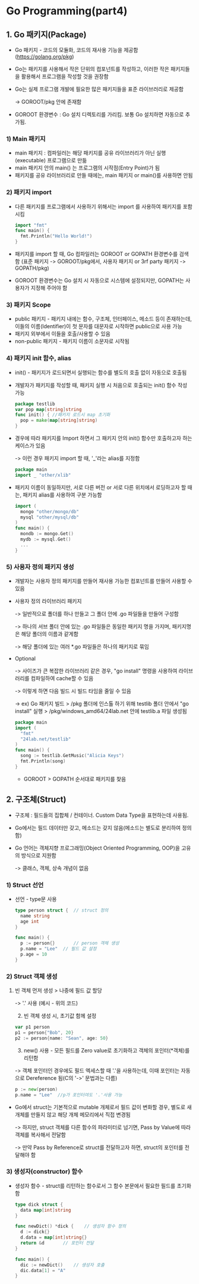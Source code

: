 # Go Programming(part4)

## 1. Go 패키지(Package)

* Go 패키지 - 코드의 모듈화, 코드의 재사용 기능을 제공함 (https://golang.org/pkg)

* Go는 패키지를 사용해서 작은 단위의 컴포넌트를 작성하고, 이러한 작은 패키지들을 활용해서 프로그램을 작성할 것을 권장함

* Go는 실제 프로그램 개발에 필요한 많은 패키지들을 표준 라이브러리로 제공함

  -> GOROOT/pkg 안에 존재함

* GOROOT 환경변수 : Go 설치 디렉토리를 가리킴. 보통 Go 설치하면 자동으로 추가됨.

### 1) Main 패키지

* main 패키지 : 컴파일러는 해당 패키지를 공유 라이브러리가 아닌 실행(executable) 프로그램으로 만듦
* main 패키지 안의 main() 는 프로그램의 시작점(Entry Point)가 됨
* 패키지를 공유 라이브러리로 만들 때에는, main 패키지 or main()를 사용하면 안됨

### 2) 패키지 import

* 다른 패키지를 프로그램에서 사용하기 위해서는 import 를 사용하여 패키지를 포함시킴

  ```go
  import "fmt"
  func main() {
  	fmt.Println("Hello World!")
  }
  ```

* 패키지를 import 할 때, Go 컴파일러는 GOROOT or GOPATH 환경변수를 검색함 (표준 패키지 -> GOROOT/pkg에서, 사용자 패키지 or 3rf party 패키지 -> GOPATH/pkg)

* GOROOT 환경변수는 Go 설치 시 자동으로 시스템에 설정되지만, GOPATH는 사용자가 지정해 주어야 함

### 3) 패키지 Scope

* public 패키지 - 패키지 내에는 함수, 구조체, 인터페이스, 메소드 등이 존재하는데, 이들의 이름(Identifier)이 첫 문자를 대문자로 시작하면 public으로 사용 가능
* 패키지 외부에서 이들을 호출/사용할 수 있음
* non-public 패키지 - 패키지 이름이 소문자로 시작됨

### 4) 패키지 init 함수, alias

* init() - 패키지가 로드되면서 실행되는 함수를 별도의 호출 없이 자동으로 호출됨

* 개발자가 패키지를 작성할 때, 패키지 실행 시 처음으로 호출되는 init() 함수 작성 가능

  ```go
  package testlib
  var pop map[string]string
  func init() {	//패키지 로드시 map 초기화
  	pop = make(map[string]string)
  }
  ```

* 경우에 따라 패키지를 Import 하면서 그 패키지 안의 init() 함수만 호출하고자 하는 케이스가 있음

  -> 이런 경우 패키지 import 할 때, '_'라는 alias를 지정함

  ```go
  package main
  import _ "other/xlib"
  ```

* 패키지 이름이 동일하지만, 서로 다른 버전 or 서로 다른 위치에서 로딩하고자 할 때는, 패키지 alias를 사용하여 구분 가능함

  ```go
  import (
  	mongo "other/mongo/db"
  	mysql "other/mysql/db"
  )
  func main() {
  	mondb := mongo.Get()
  	mydb := mysql.Get()
  	...
  }
  ```

### 5) 사용자 정의 패키지 생성

* 개발자는 사용자 정의 패키지를 만들어 재사용 가능한 컴포넌트를 만들어 사용할 수 있음

* 사용자 정의 라이브러리 패키지

  -> 일반적으로 폴더를 하나 만들고 그 폴더 안에 .go 파일들을 만들어 구성함

  -> 하나의 서브 폴더 안에 있는 .go 파일들은 동일한 패키지 명을 가지며, 패키지명은 해당 폴더의 이름과 같게함

  -> 해당 폴더에 있는 여러 *.go 파일들은 하나의 패키지로 묶임

* Optional

  -> 사이즈가 큰 복잡한 라이브러리 같은 경우, "go install" 명령을 사용하여 라이브러리를 컴파일하여 cache할 수 있음

  -> 이렇게 하면 다음 빌드 시 빌드 타임을 줄일 수 있음

  -> ex) Go 패키지 빌드 > /pkg 폴더에 인스톨 하기 위해 testlib 폴더 안에서 "go install" 실행 > /pkg/windows_amd64/24lab.net 안에 testlib.a 파일 생성됨

  ```go
  package main
  import (
  	"fmt"
  	"24lab.net/testlib"
  )
  func main() {
  	song := testlib.GetMusic("Alicia Keys")
  	fmt.Println(song)
  }
  ```

  * GOROOT > GOPATH 순서대로 패키지를 찾음



## 2. 구조체(Struct)

* 구조체 : 필드들의 집합체 / 컨테이너. Custom Data Type을 표현하는데 사용됨.

* Go에서는 필드 데이터만 갖고, 메소드는 갖지 않음(메소드는 별도로 분리하여 정의함)

* Go 언어는 객체지향 프로그래밍(Object Oriented Programming, OOP)을 고유의 방식으로 지원함

  -> 클래스, 객체, 상속 개념이 없음

### 1) Struct 선언

* 선언 - type문 사용

  ```go
  type person struct {	// struct 정의
  	name string
  	age int
  }
  
  func main() {
    p := person{}		// person 객체 생성
  	p.name = "Lee"	// 필드 값 설정
  	p.age = 10
  }
  ```

### 2) Struct 객체 생성

 1. 빈 객체 먼저 생성 > 나중에 필드 값 할당

    -> '.' 사용 (예시 - 위의 코드)

	2. 빈 객체 생성 시, 초기값 함께 설정

    ```go
    var p1 person
    p1 = person{"Bob", 20}
    p2 := person{name: "Sean", age: 50}
    ```

	3. new() 사용 - 모든 필드를 Zero value로 초기화하고 객체의 포인터(*객체)를 리턴함

    -> 객체 포인터인 경우에도 필드 엑세스할 때 '.'을 사용하는데, 이때 포인터는 자동으로 Dereference 됨(C의 '->' 문법과는 다름)

    ```go
    p := new(person)
    p.name = "Lee"	//p가 포인터여도 '.'사용 가능
    ```

* Go에서 struct는 기본적으로 mutable 개체로서 필드 값이 변화할 경우, 별도로 새 개체를 만들지 않고 해당 개체 메모리에서 직접 변경됨

  -> 하지만, struct 객체를 다른 함수의 파라미터로 넘기면, Pass by Value에 따라 객체를 복사해서 전달함

  -> 만약 Pass by Reference로 struct를 전달하고자 하면, struct의 포인터를 전달해야 함

### 3) 생성자(constructor) 함수

* 생성자 함수 - struct를 리턴하는 함수로서 그 함수 본문에서 필요한 필드를 초기화 함

  ```go
  type dick struct {
  	data map[int]string
  }
  
  func newDict() *dick {	// 생성자 함수 정의
  	d := dick{}
  	d.data = map[int]string{}
  	return &d		// 포인터 전달
  }
  
  func main() {
  	dic := newDict()	// 생성자 호출
  	dic.data[1] = "A"
  }
  ```

  